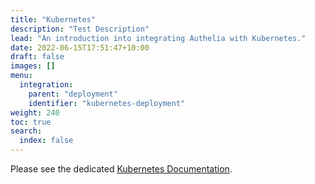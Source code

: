```yaml
---
title: "Kubernetes"
description: "Test Description"
lead: "An introduction into integrating Authelia with Kubernetes."
date: 2022-06-15T17:51:47+10:00
draft: false
images: []
menu:
  integration:
    parent: "deployment"
    identifier: "kubernetes-deployment"
weight: 240
toc: true
search:
  index: false
---
```


Please see the dedicated [Kubernetes Documentation](../kubernetes/introduction.md).

